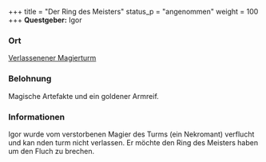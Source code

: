 
+++
title = "Der Ring des Meisters"
status_p = "angenommen"
weight = 100
+++
**Questgeber:** Igor

### Ort
[Verlassenener Magierturm](/map/?magestower)
  
### Belohnung
Magische Artefakte und ein goldener Armreif.
  
### Informationen
Igor wurde vom verstorbenen Magier des Turms (ein Nekromant) verflucht und kan nden turm nicht verlassen. Er möchte den Ring des Meisters haben um den Fluch zu brechen.
